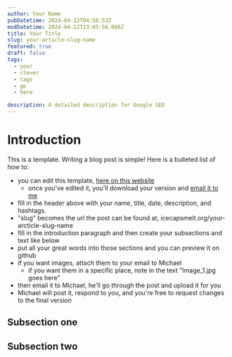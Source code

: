 ```yaml
---
author: Your Name
pubDatetime: 2024-04-12T04:58:53Z
modDatetime: 2024-04-12T13:05:56.066Z
title: Your Title 
slug: your-article-slug-name
featured: true
draft: false
tags:
  - your
  - clever
  - tags
  - go
  - here

description: A detailed description for Google SEO
---
```


# Introduction

This is a template. Writing a blog post is simple! Here is a bulleted list of how to: 
- you can edit this template, [here on this website](https://github.com/polair/blog-template/template.md)
  - once you've edited it, you'll download your version and [email it to me](mailto:michael.r.gallagher@noaa.gov)
- fill in the header above with your name, title, date, description, and hashtags.
- "slug" becomes the url the post can be found at, icecapsmelt.org/your-arcticle-slug-name
- fill in the introduction paragraph and then create your subsections and text like below
- put all your great words into those sections and you can preview it on github
- if you want images, attach them to your email to Michael
  - if you want them in a specific place, note in the text "Image_1.jpg goes here"
- then email it to Michael, he'll go through the post and upload it for you
- Michael will post it, respond to you, and you're free to request changes to the final version

## Subsection one

## Subsection two


